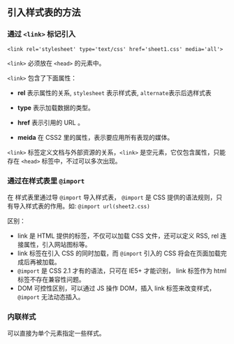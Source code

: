 ## 引入样式表的方法

### 通过 `<link>` 标记引入

`<link rel='stylesheet' type='text/css' href='sheet1.css' media='all'>`

`<link>` 必须放在 `<head>` 的元素中。

`<link>` 包含了下面属性：

- **rel** 表示属性的关系, `stylesheet` 表示样式表, `alternate`表示后选样式表

- **type** 表示加载数据的类型。

- **href** 表示引用的 URL 。

- **meida** 在 CSS2 里的属性，表示要应用所有表现的媒体。

`<link>` 标签定义文档与外部资源的关系，`<link>` 是空元素，它仅包含属性，只能存在 `<head>` 标签中，不过可以多次出现。

### 通过在样式表里 `@import`

在 样式表里通过导 `@import` 导入样式表， `@import` 是 CSS 提供的语法规则，只有导入样式表的作用。如: `@import url(sheet2.css)`


区别：
- link 是 HTML 提供的标签，不仅可以加载 CSS 文件，还可以定义 RSS, rel 连接属性，引入网站图标等。
- link 标签在引入 CSS 的同时加载，而 `@import` 引入的 CSS 将会在页面加载完成后再被加载。
- `@import` 是 CSS 2.1 才有的语法，只可在 IE5+ 才能识别， link 标签作为 html 标签不存在兼容性问题。
- DOM 可控性区别，可以通过 JS 操作 DOM，插入 link 标签来改变样式， `@import` 无法动态插入。


### 内联样式

可以直接为单个元素指定一些样式。

